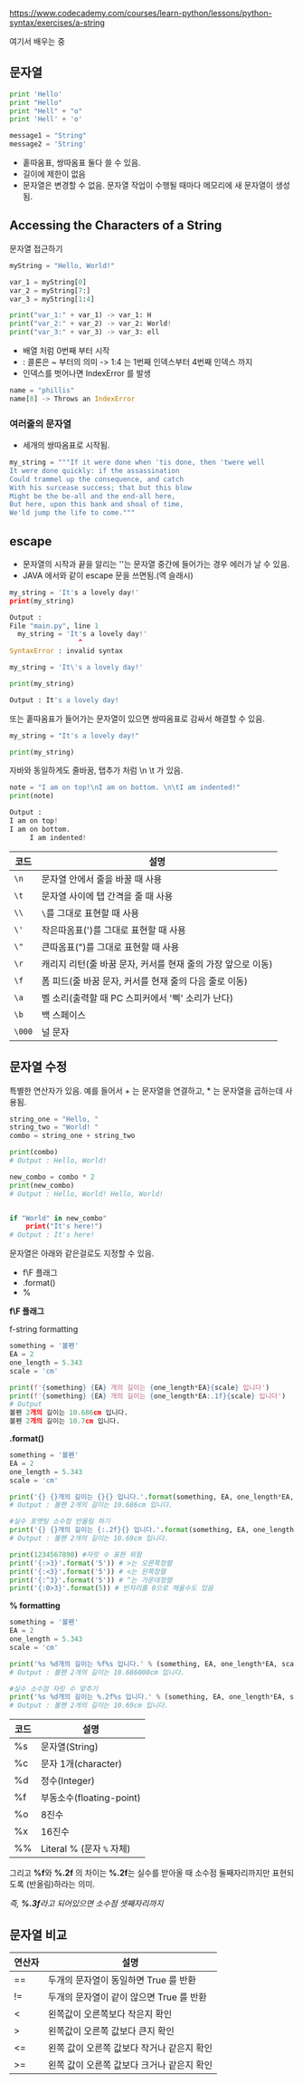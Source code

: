 https://www.codecademy.com/courses/learn-python/lessons/python-syntax/exercises/a-string

여기서 배우는 중


## 문자열

```python
print 'Hello'
print "Hello"
print "Hell" + "o"
print 'Hell' + 'o'

message1 = "String"
message2 = 'String'
```

* 홑따옴표, 쌍따옴표 둘다 쓸 수 있음.
* 길이에 제한이 없음
* 문자열은 변경할 수 없음. 문자열 작업이 수행될 때마다 메모리에 새 문자열이 생성됨.

## Accessing the Characters of a String
문자열 접근하기

```python
myString = "Hello, World!"

var_1 = myString[0]
var_2 = myString[7:]
var_3 = myString[1:4]

print("var_1:" + var_1) -> var_1: H
print("var_2:" + var_2) -> var_2: World!
print("var_3:" + var_3) -> var_3: ell
```
* 배열 처럼 0번째 부터 시작
* : 콜론은 ~ 부터의 의미 -> 1:4 는 1번째 인덱스부터 4번째 인덱스 까지
* 인덱스를 벗어나면 IndexError 를 발생
```python
name = "phillis"
name[8] -> Throws an IndexError
```

### 여러줄의 문자열

* 세개의 쌍따옴표로 시작됨.
```python
my_string = """If it were done when 'tis done, then 'twere well
It were done quickly: if the assassination
Could trammel up the consequence, and catch
With his surcease success; that but this blow
Might be the be-all and the end-all here,
But here, upon this bank and shoal of time,
We'ld jump the life to come."""
```

## escape
* 문자열의 시작과 끝을 알리는 ''는 문자열 중간에 들어가는 경우 에러가 날 수 있음. 
* JAVA 에서와 같이 escape 문을 쓰면됨.(역 슬래시)

```python
my_string = 'It's a lovely day!'
print(my_string)

Output : 
File "main.py", line 1
  my_string = 'It's a lovely day!'
                 ^
SyntaxError : invalid syntax
```

```python
my_string = 'It\'s a lovely day!'

print(my_string)

Output : It's a lovely day!
```

또는 홑따옴표가 들어가는 문자열이 있으면 쌍따옴표로 감싸서 해결할 수 있음.

```python
my_string = "It's a lovely day!"

print(my_string)
```

자바와 동일하게도 줄바꿈, 탭추가 처럼 \\n \\t 가 있음.

```python
note = "I am on top!\nI am on bottom. \n\tI am indented!"
print(note)

Output : 
I am on top!
I am on bottom.
     I am indented!
```

| 코드     | 설명                                   |
| ------ | ------------------------------------ |
| `\n`   | 문자열 안에서 줄을 바꿀 때 사용                   |
| `\t`   | 문자열 사이에 탭 간격을 줄 때 사용                 |
| `\\`   | `\`를 그대로 표현할 때 사용                    |
| `\'`   | 작은따옴표(')를 그대로 표현할 때 사용               |
| `\"`   | 큰따옴표(")를 그대로 표현할 때 사용                |
| `\r`   | 캐리지 리턴(줄 바꿈 문자, 커서를 현재 줄의 가장 앞으로 이동) |
| `\f`   | 폼 피드(줄 바꿈 문자, 커서를 현재 줄의 다음 줄로 이동)    |
| `\a`   | 벨 소리(출력할 때 PC 스피커에서 '삑' 소리가 난다)      |
| `\b`   | 백 스페이스                               |
| `\000` | 널 문자                                 |

## 문자열 수정

특별한 연산자가 있음. 예를 들어서 + 는 문자열을 연결하고, * 는 문자열을 곱하는데 사용됨.

```python
string_one = "Hello, "
string_two = "World! "
combo = string_one + string_two

print(combo)
# Output : Hello, World!

new_combo = combo * 2
print(new_combo)
# Output : Hello, World! Hello, World!


if "World" in new_combo"
	print("It's here!")
# Output : It's here!
```

문자열은 아래와 같은걸로도 지정할 수 있음.
* f\\F 플래그
* .format()
* %

**f\\F 플래그**

f-string formatting

```python
something = '볼펜'
EA = 2
one_length = 5.343
scale = 'cm'

print(f'{something} {EA} 개의 길이는 {one_length*EA}{scale} 입니다')
print(f'{something} {EA} 개의 길이는 {one_length*EA:.1f}{scale} 입니다')
# Output
볼펜 2개의 길이는 10.686cm 입니다.
볼펜 2개의 길이는 10.7cm 입니다.
```



**.format()**
```python
something = '볼펜'
EA = 2
one_length = 5.343
scale = 'cm'

print('{} {}개의 길이는 {}{} 입니다.'.format(something, EA, one_length*EA, scale))
# Output : 볼펜 2개의 길이는 10.686cm 입니다.

#실수 포맷팅 소수점 반올림 하기
print('{} {}개의 길이는 {:.2f}{} 입니다.'.format(something, EA, one_length*EA, scale))
# Output : 볼펜 2개의 길이는 10.69cm 입니다.
```

```python
print(1234567890) #자릿 수 표현 위함
print('{:>3}'.format('5')) # >는 오른쪽정렬
print('{:<3}'.format('5')) # <는 왼쪽정렬
print('{:^3}'.format('5')) # ^는 가운데정렬
print('{:0>3}'.format(5)) # 빈자리를 0으로 채울수도 있음
```


**% formatting**
```python
something = '볼펜'
EA = 2
one_length = 5.343
scale = 'cm'

print('%s %d개의 길이는 %f%s 입니다.' % (something, EA, one_length*EA, scale))
# Output : 볼펜 2개의 길이는 10.686000cm 입니다.

#실수 소수점 자릿 수 맞추기
print('%s %d개의 길이는 %.2f%s 입니다.' % (something, EA, one_length*EA, scale))
# Output : 볼펜 2개의 길이는 10.69cm 입니다.
```

|코드|설명|
|---|---|
|%s|문자열(String)|
|%c|문자 1개(character)|
|%d|정수(Integer)|
|%f|부동소수(floating-point)|
|%o|8진수|
|%x|16진수|
|%%|Literal % (문자 `%` 자체)|

그리고 **%f**와 **%.2f** 의 차이는 **%.2f**는 실수를 받아올 때 소수점 둘째자리까지만 표현되도록 (반올림)하라는 의미. 

_즉, **%.3f**라고 되어있으면 소수점 셋째자리까지_

## 문자열 비교

| 연산자 | 설명                        |
| --- | ------------------------- |
| ==  | 두개의 문자열이 동일하면 True 를 반환   |
| !=  | 두개의 문자열이 같이 않으면 True 를 반환 |
| <   | 왼쪽값이 오른쪽보다 작은지 확인         |
| >   | 왼쪽값이 오른쪽 값보다 큰지 확인        |
| <=  | 왼쪽 값이 오른쪽 값보다 작거나 같은지 확인  |
| >=  | 왼쪽 값이 오른쪽 값보다 크거나 같은지 확인  |